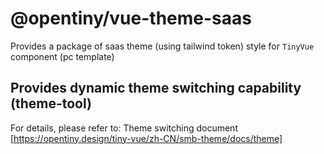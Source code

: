 # @opentiny/vue-theme-saas

Provides a package of saas theme (using tailwind token) style for `TinyVue` component (pc template)

## Provides dynamic theme switching capability (theme-tool)

For details, please refer to: Theme switching document [https://opentiny.design/tiny-vue/zh-CN/smb-theme/docs/theme]
